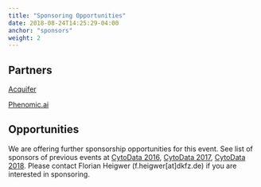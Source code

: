 ```yaml
---
title: "Sponsoring Opportunities"
date: 2018-08-24T14:25:29-04:00
anchor: "sponsors"
weight: 2
---
```


## Partners

[Acquifer](https://www.acquifer.de/)

[Phenomic.ai](https://phenomic.ai/)

## Opportunities

We are offering further sponsorship opportunities for this event. See list of sponsors of previous events at [CytoData 2016](http://2016.cytodata.org), [CytoData 2017](http://2017.cytodata.org), [CytoData 2018](http://2018.cytodata.org). Please contact Florian Heigwer (f.heigwer[at]dkfz.de) if you are interested in sponsoring.
